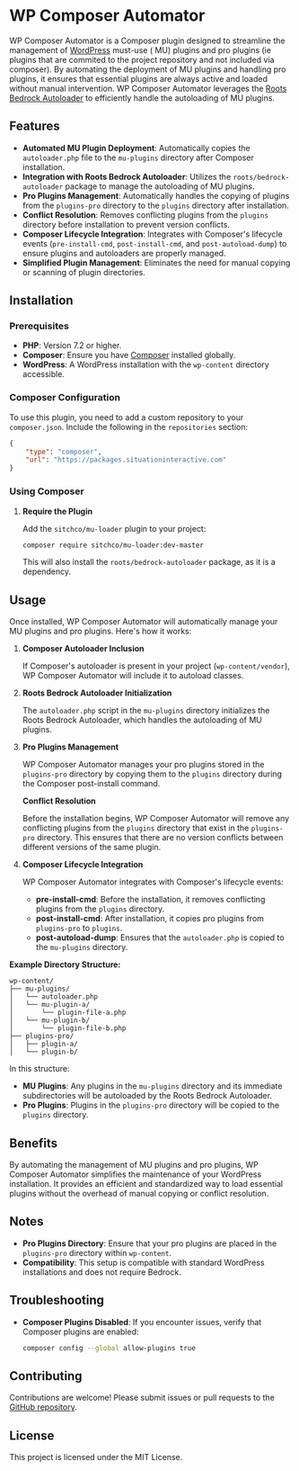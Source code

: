 # WP Composer Automator

WP Composer Automator is a Composer plugin designed to streamline the management of [WordPress](https://wordpress.org/) must-use (
MU) plugins and pro plugins (ie plugins that are commited to the project repository and not included via composer). By
automating the deployment of MU plugins and handling pro plugins, it ensures that essential plugins are always active
and loaded without manual intervention. WP Composer Automator leverages
the [Roots Bedrock Autoloader](https://github.com/roots/bedrock-autoloader) to efficiently handle the autoloading of MU
plugins.

## Features

- **Automated MU Plugin Deployment**: Automatically copies the `autoloader.php` file to the `mu-plugins` directory after
  Composer installation.
- **Integration with Roots Bedrock Autoloader**: Utilizes the `roots/bedrock-autoloader` package to manage the
  autoloading of MU plugins.
- **Pro Plugins Management**: Automatically handles the copying of plugins from the `plugins-pro` directory to the
  `plugins` directory after installation.
- **Conflict Resolution**: Removes conflicting plugins from the `plugins` directory before installation to prevent
  version conflicts.
- **Composer Lifecycle Integration**: Integrates with Composer's lifecycle events (`pre-install-cmd`,
  `post-install-cmd`, and `post-autoload-dump`) to ensure plugins and autoloaders are properly managed.
- **Simplified Plugin Management**: Eliminates the need for manual copying or scanning of plugin directories.

## Installation

### Prerequisites

- **PHP**: Version 7.2 or higher.
- **Composer**: Ensure you have [Composer](https://getcomposer.org/) installed globally.
- **WordPress**: A WordPress installation with the `wp-content` directory accessible.

### Composer Configuration

To use this plugin, you need to add a custom repository to your `composer.json`. Include the following in the
`repositories` section:

```json
{
    "type": "composer",
    "url": "https://packages.situationinteractive.com"
}
```

### Using Composer

1. **Require the Plugin**

   Add the `sitchco/mu-loader` plugin to your project:

   ```bash
   composer require sitchco/mu-loader:dev-master
   ```

   This will also install the `roots/bedrock-autoloader` package, as it is a dependency.

## Usage

Once installed, WP Composer Automator will automatically manage your MU plugins and pro plugins. Here's how it works:

1. **Composer Autoloader Inclusion**

   If Composer's autoloader is present in your project (`wp-content/vendor`), WP Composer Automator will include it to autoload
   classes.
2. **Roots Bedrock Autoloader Initialization**

   The `autoloader.php` script in the `mu-plugins` directory initializes the Roots Bedrock Autoloader, which handles the
   autoloading of MU plugins.

3. **Pro Plugins Management**

   WP Composer Automator manages your pro plugins stored in the `plugins-pro` directory by copying them to the `plugins` directory
   during the Composer post-install command.

   **Conflict Resolution**

   Before the installation begins, WP Composer Automator will remove any conflicting plugins from the `plugins` directory that
   exist in the `plugins-pro` directory. This ensures that there are no version conflicts between different versions of
   the same plugin.

4. **Composer Lifecycle Integration**

   WP Composer Automator integrates with Composer's lifecycle events:

    - **pre-install-cmd**: Before the installation, it removes conflicting plugins from the `plugins` directory.
    - **post-install-cmd**: After installation, it copies pro plugins from `plugins-pro` to `plugins`.
    - **post-autoload-dump**: Ensures that the `autoloader.php` is copied to the `mu-plugins` directory.

**Example Directory Structure:**

```
wp-content/
├── mu-plugins/
│   └── autoloader.php
│   └── mu-plugin-a/
│       └── plugin-file-a.php
│   └── mu-plugin-b/
│       └── plugin-file-b.php
├── plugins-pro/
│   ├── plugin-a/
│   └── plugin-b/
```

In this structure:

- **MU Plugins**: Any plugins in the `mu-plugins` directory and its immediate subdirectories will be autoloaded by the
  Roots Bedrock Autoloader.
- **Pro Plugins**: Plugins in the `plugins-pro` directory will be copied to the `plugins` directory.

## Benefits

By automating the management of MU plugins and pro plugins, WP Composer Automator simplifies the maintenance of your WordPress
installation. It provides an efficient and standardized way to load essential plugins without the overhead of manual
copying or conflict resolution.

## Notes

- **Pro Plugins Directory**: Ensure that your pro plugins are placed in the `plugins-pro` directory within `wp-content`.
- **Compatibility**: This setup is compatible with standard WordPress installations and does not require Bedrock.

## Troubleshooting

- **Composer Plugins Disabled**: If you encounter issues, verify that Composer plugins are enabled:

  ```bash
  composer config --global allow-plugins true
  ```

## Contributing

Contributions are welcome! Please submit issues or pull requests to
the [GitHub repository](https://github.com/sitchco/mu-loader).

## License

This project is licensed under the MIT License.